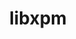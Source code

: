 ---
title: "libxpm"
layout: cache
categories: [package, develop]
meta: {"compilers": ["gcc@11.4.0"], "num_specs": 15, "num_specs_by_stack": {"hep": 15, "root": 15}, "oss": ["ubuntu22.04"], "platforms": ["linux"], "stacks": ["hep", "root"], "targets": ["x86_64_v3"], "versions": ["3.5.17"]}
spec_details: [{"compiler": "gcc@11.4.0", "hash": "477qxrmadps5j2r6ux74mn6frji5dm6z", "os": "ubuntu22.04", "platform": "linux", "size": "-", "stacks": ["hep", "root"], "target": "x86_64_v3", "variants": ["build_system=autotools"], "versions": ["3.5.17"]}, {"compiler": "gcc@11.4.0", "hash": "6b63bofpp2imcqewbr4lkh7ueyqk6i53", "os": "ubuntu22.04", "platform": "linux", "size": "-", "stacks": ["hep", "root"], "target": "x86_64_v3", "variants": ["build_system=autotools"], "versions": ["3.5.17"]}, {"compiler": "gcc@11.4.0", "hash": "buty5zj3n27a2l7s64hiexpeq73vsduu", "os": "ubuntu22.04", "platform": "linux", "size": "-", "stacks": ["hep", "root"], "target": "x86_64_v3", "variants": ["build_system=autotools"], "versions": ["3.5.17"]}, {"compiler": "gcc@11.4.0", "hash": "g7zrczhcmnuihaurnsjhg6ej7zeq6rqm", "os": "ubuntu22.04", "platform": "linux", "size": "-", "stacks": ["hep", "root"], "target": "x86_64_v3", "variants": ["build_system=autotools"], "versions": ["3.5.17"]}, {"compiler": "gcc@11.4.0", "hash": "kxcffmewijzl5un4fa5aj7vzwabrpcca", "os": "ubuntu22.04", "platform": "linux", "size": "-", "stacks": ["hep", "root"], "target": "x86_64_v3", "variants": ["build_system=autotools"], "versions": ["3.5.17"]}, {"compiler": "gcc@11.4.0", "hash": "msvcpbf4o6yltzdzktla7umex2zgqdwi", "os": "ubuntu22.04", "platform": "linux", "size": "-", "stacks": ["hep", "root"], "target": "x86_64_v3", "variants": ["build_system=autotools"], "versions": ["3.5.17"]}, {"compiler": "gcc@11.4.0", "hash": "n65alx6fpfruov7pmiwz2bsomztlb5yd", "os": "ubuntu22.04", "platform": "linux", "size": "-", "stacks": ["hep", "root"], "target": "x86_64_v3", "variants": ["build_system=autotools"], "versions": ["3.5.17"]}, {"compiler": "gcc@11.4.0", "hash": "od3sx3amfxu2ifuirqwkzgmalc5r7ggp", "os": "ubuntu22.04", "platform": "linux", "size": "-", "stacks": ["hep", "root"], "target": "x86_64_v3", "variants": ["build_system=autotools"], "versions": ["3.5.17"]}, {"compiler": "gcc@11.4.0", "hash": "phgftorswjaydtbyu4yj6wwfxp2ycg4n", "os": "ubuntu22.04", "platform": "linux", "size": "-", "stacks": ["hep", "root"], "target": "x86_64_v3", "variants": ["build_system=autotools"], "versions": ["3.5.17"]}, {"compiler": "gcc@11.4.0", "hash": "q67igzireg7qpmusdzljmrdjvy2ylle3", "os": "ubuntu22.04", "platform": "linux", "size": "-", "stacks": ["hep", "root"], "target": "x86_64_v3", "variants": ["build_system=autotools"], "versions": ["3.5.17"]}, {"compiler": "gcc@11.4.0", "hash": "qgpbhjymptetiii7vkccc2noiko7aek6", "os": "ubuntu22.04", "platform": "linux", "size": "-", "stacks": ["hep", "root"], "target": "x86_64_v3", "variants": ["build_system=autotools"], "versions": ["3.5.17"]}, {"compiler": "gcc@11.4.0", "hash": "wqdr3ulqohqqr4bfupymgjzrnt3w7gyf", "os": "ubuntu22.04", "platform": "linux", "size": "-", "stacks": ["hep", "root"], "target": "x86_64_v3", "variants": ["build_system=autotools"], "versions": ["3.5.17"]}, {"compiler": "gcc@11.4.0", "hash": "y76d6svherrd7ql7q4thxfaupls4blrr", "os": "ubuntu22.04", "platform": "linux", "size": "-", "stacks": ["hep", "root"], "target": "x86_64_v3", "variants": ["build_system=autotools"], "versions": ["3.5.17"]}, {"compiler": "gcc@11.4.0", "hash": "yylfy52n5drgcpbwvuvotitseqzfluia", "os": "ubuntu22.04", "platform": "linux", "size": "-", "stacks": ["hep", "root"], "target": "x86_64_v3", "variants": ["build_system=autotools"], "versions": ["3.5.17"]}, {"compiler": "gcc@11.4.0", "hash": "zyavnszo4acmjgqjxzx37l7pprrzx5vx", "os": "ubuntu22.04", "platform": "linux", "size": "-", "stacks": ["hep", "root"], "target": "x86_64_v3", "variants": ["build_system=autotools"], "versions": ["3.5.17"]}]
---